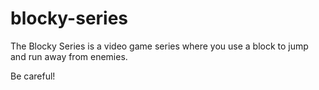 # blocky-series
The Blocky Series is a video game series where you use a block to jump and run away from enemies.

Be careful!
